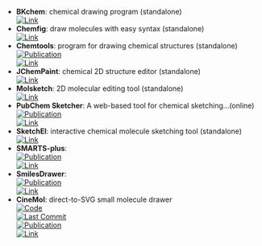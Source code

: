 - **BKchem**: chemical drawing program (standalone)  
	[![Link](https://img.shields.io/badge/Link-online-brightgreen?style=for-the-badge&logo=cachet&logoColor=65FF8F)](http://bkchem.zirael.org/)  
- **Chemfig**: draw molecules with easy syntax (standalone)  
	[![Link](https://img.shields.io/badge/Link-online-brightgreen?style=for-the-badge&logo=cachet&logoColor=65FF8F)](https://www.ctan.org/pkg/chemfig)  
- **Chemtools**: program for drawing chemical structures (standalone)  
	[![Publication](https://img.shields.io/badge/Publication-Citations:49-blue?style=for-the-badge&logo=bookstack)](https://doi.org/10.1016/j.cplett.2016.07.039)  
	[![Link](https://img.shields.io/badge/Link-online-brightgreen?style=for-the-badge&logo=cachet&logoColor=65FF8F)](http://ruby.chemie.uni-freiburg.de/~martin/chemtool)  
- **JChemPaint**: chemical 2D structure editor (standalone)  
	[![Link](https://img.shields.io/badge/Link-online-brightgreen?style=for-the-badge&logo=cachet&logoColor=65FF8F)](http://jchempaint.github.io/)  
- **Molsketch**: 2D molecular editing tool (standalone)  
	[![Link](https://img.shields.io/badge/Link-online-brightgreen?style=for-the-badge&logo=cachet&logoColor=65FF8F)](http://sourceforge.net/projects/molsketch)  
- **PubChem Sketcher**: A web-based tool for chemical sketching...(online)  
	[![Publication](https://img.shields.io/badge/Publication-Citations:75-blue?style=for-the-badge&logo=bookstack)](https://doi.org/10.1186%2F1758-2946-1-20)  
	[![Link](https://img.shields.io/badge/Link-online-brightgreen?style=for-the-badge&logo=cachet&logoColor=65FF8F)](http://pubchem.ncbi.nlm.nih.gov/edit2/index.html)  
- **SketchEl**: interactive chemical molecule sketching tool (standalone)  
	[![Link](https://img.shields.io/badge/Link-online-brightgreen?style=for-the-badge&logo=cachet&logoColor=65FF8F)](http://sketchel.sourceforge.net/)  
- **SMARTS-plus**:   
	[![Publication](https://img.shields.io/badge/Publication-Citations:8-blue?style=for-the-badge&logo=bookstack)](https://doi.org/10.1002/minf.202000216)  
	[![Link](https://img.shields.io/badge/Link-online-brightgreen?style=for-the-badge&logo=cachet&logoColor=65FF8F)](https://smarts.plus/)  
- **SmilesDrawer**:   
	[![Publication](https://img.shields.io/badge/Publication-Citations:50-blue?style=for-the-badge&logo=bookstack)](https://doi.org/10.1021/acs.jcim.7b00425)  
	[![Link](https://img.shields.io/badge/Link-online-brightgreen?style=for-the-badge&logo=cachet&logoColor=65FF8F)](https://doc.gdb.tools/smilesDrawer/)  
- **CineMol**: direct-to-SVG small molecule drawer  
	[![Code](https://img.shields.io/github/stars/moltools/cinemol?style=for-the-badge&logo=github)](https://github.com/moltools/cinemol)  
	[![Last Commit](https://img.shields.io/github/last-commit/moltools/cinemol?style=for-the-badge&logo=github)](https://github.com/moltools/cinemol)  
	[![Publication](https://img.shields.io/badge/Publication-Citations:0-blue?style=for-the-badge&logo=bookstack)](https://doi.org/10.1186/s13321-024-00851-y)  
	[![Link](https://img.shields.io/badge/Link-online-brightgreen?style=for-the-badge&logo=cachet&logoColor=65FF8F)](https://moltools.bioinformatics.nl/cinemol)  
